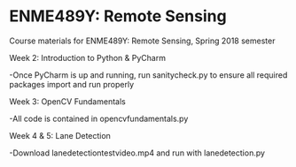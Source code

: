 # ENME489Y: Remote Sensing

Course materials for ENME489Y: Remote Sensing, Spring 2018 semester

Week 2: Introduction to Python & PyCharm

-Once PyCharm is up and running, run sanitycheck.py to ensure all required packages import and run properly

Week 3: OpenCV Fundamentals

-All code is contained in opencvfundamentals.py

Week 4 & 5: Lane Detection

-Download lanedetectiontestvideo.mp4 and run with lanedetection.py



